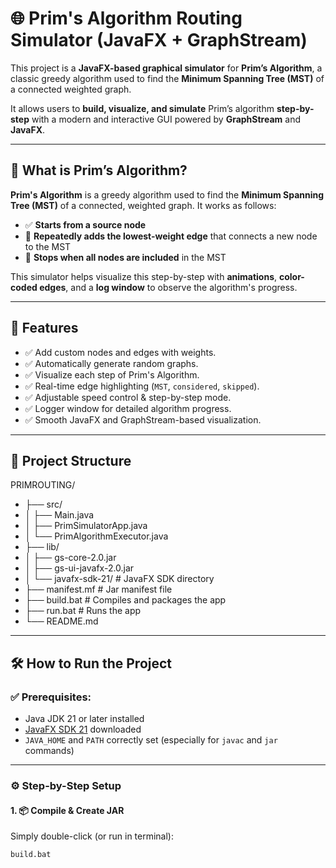 # 🌐 Prim's Algorithm Routing Simulator (JavaFX + GraphStream)

This project is a **JavaFX-based graphical simulator** for **Prim’s Algorithm**, a classic greedy algorithm used to find the **Minimum Spanning Tree (MST)** of a connected weighted graph.

It allows users to **build, visualize, and simulate** Prim’s algorithm **step-by-step** with a modern and interactive GUI powered by **GraphStream** and **JavaFX**.

---
## 🧠 What is Prim’s Algorithm?

**Prim's Algorithm** is a greedy algorithm used to find the **Minimum Spanning Tree (MST)** of a connected, weighted graph. It works as follows:

- ✅ **Starts from a source node**
- 🔁 **Repeatedly adds the lowest-weight edge** that connects a new node to the MST
- 🛑 **Stops when all nodes are included** in the MST

This simulator helps visualize this step-by-step with **animations**, **color-coded edges**, and a **log window** to observe the algorithm's progress.

---
## 🚀 Features

- ✅ Add custom nodes and edges with weights.
- ✅ Automatically generate random graphs.
- ✅ Visualize each step of Prim's Algorithm.
- ✅ Real-time edge highlighting (`MST`, `considered`, `skipped`).
- ✅ Adjustable speed control & step-by-step mode.
- ✅ Logger window for detailed algorithm progress.
- ✅ Smooth JavaFX and GraphStream-based visualization.

---

## 📁 Project Structure
PRIMROUTING/
- ├── src/
- │ ├── Main.java
- │ ├── PrimSimulatorApp.java
- │ └── PrimAlgorithmExecutor.java
- ├── lib/
- │ ├── gs-core-2.0.jar
- │ ├── gs-ui-javafx-2.0.jar
- │ └── javafx-sdk-21/ # JavaFX SDK directory
- ├── manifest.mf # Jar manifest file
- ├── build.bat # Compiles and packages the app
- ├── run.bat # Runs the app
- └── README.md


---

## 🛠️ How to Run the Project

### ✅ Prerequisites:

- Java JDK 21 or later installed
- [JavaFX SDK 21](https://gluonhq.com/products/javafx/) downloaded
- `JAVA_HOME` and `PATH` correctly set (especially for `javac` and `jar` commands)

---

### ⚙️ Step-by-Step Setup

#### 1. 📦 Compile & Create JAR

Simply double-click (or run in terminal):

```bash
build.bat
